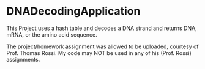 # DNADecodingApplication
This Project uses a hash table and decodes a DNA strand and returns DNA, mRNA, or the amino acid sequence.

The project/homework assignment was allowed to be uploaded, courtesy of Prof. Thomas Rossi.
My code may NOT be used in any of his (Prof. Rossi) assignments.

